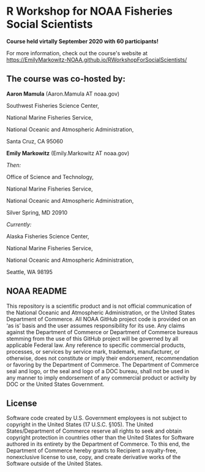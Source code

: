 # R Workshop for NOAA Fisheries Social Scientists

**Course held virtally September 2020 with 60 participants!**

For more information, check out the course's website at https://EmilyMarkowitz-NOAA.github.io/RWorkshopForSocialScientists/

## The course was co-hosted by:

**Aaron Mamula** (Aaron.Mamula AT noaa.gov)

Southwest Fisheries Science Center, 

National Marine Fisheries Service, 

National Oceanic and Atmospheric Administration,

Santa Cruz, CA 95060


**Emily Markowitz** (Emily.Markowitz AT noaa.gov)

*Then:*

Office of Science and Technology, 

National Marine Fisheries Service, 

National Oceanic and Atmospheric Administration,

Silver Spring, MD 20910

*Currently:*

Alaska Fisheries Science Center, 

National Marine Fisheries Service, 

National Oceanic and Atmospheric Administration,

Seattle, WA 98195


## NOAA README

This repository is a scientific product and is not official communication of the National Oceanic and Atmospheric Administration, or the United States Department of Commerce. All NOAA GitHub project code is provided on an ‘as is’ basis and the user assumes responsibility for its use. Any claims against the Department of Commerce or Department of Commerce bureaus stemming from the use of this GitHub project will be governed by all applicable Federal law. Any reference to specific commercial products, processes, or services by service mark, trademark, manufacturer, or otherwise, does not constitute or imply their endorsement, recommendation or favoring by the Department of Commerce. The Department of Commerce seal and logo, or the seal and logo of a DOC bureau, shall not be used in any manner to imply endorsement of any commercial product or activity by DOC or the United States Government.

## License

Software code created by U.S. Government employees is not subject to copyright in the United States (17 U.S.C. §105). The United States/Department of Commerce reserve all rights to seek and obtain copyright protection in countries other than the United States for Software authored in its entirety by the Department of Commerce. To this end, the Department of Commerce hereby grants to Recipient a royalty-free, nonexclusive license to use, copy, and create derivative works of the Software outside of the United States.

